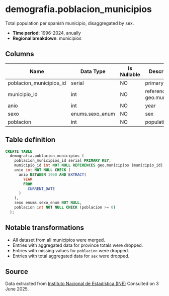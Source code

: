 # demografia.poblacion_municipios

Total population per spanish municipio, disaggregated by sex.

- **Time period**: 1996-2024, anually
- **Regional breakdown**: municipios

## Columns

| Name | Data Type | Is Nullable | Description |
| --- | --- | --- | --- |
| poblacion_municipios_id | serial | NO | primary key |
| municipio_id | int | NO | references geo.municipios |
| anio | int | NO | year |
| sexo | enums.sexo_enum | NO | sex |
| poblacion | int | NO | population |

## Table definition

```sql
CREATE TABLE
  demografia.poblacion_municipios (
    poblacion_municipios_id serial PRIMARY KEY,
    municipio_id int NOT NULL REFERENCES geo.municipios (municipio_id),
    anio int NOT NULL CHECK (
      anio BETWEEN 1900 AND EXTRACT(
        YEAR
        FROM
          CURRENT_DATE
      )
    ),
    sexo enums.sexo_enum NOT NULL,
    poblacion int NOT NULL CHECK (poblacion >= 0)
  );
```

## Notable transformations

- All dataset from all municipios were merged.
- Entries with aggregated data for province totals were dropped.
- Entries with missing values for `poblacion` were dropped.
- Entries with total aggregated data for `sex` were dropped.

## Source
Data extracted from <a href="https://www.ine.es/dynt3/inebase/index.htm?padre=525#" target="_blank">Instituto Nacional de Estadística (INE)</a>
Consulted on 3 June 2025.
